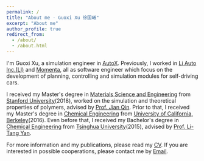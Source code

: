 ```yaml
---
permalink: /
title: "About me - Guoxi Xu 徐国曦"
excerpt: "About me"
author_profile: true
redirect_from: 
  - /about/
  - /about.html
---
```


I'm Guoxi Xu, a simulation engineer in <a href="https://www.autox.ai/" rel="nofollow">AutoX</a>.
Previously, I worked in <a href="https://www.lixiang.com/" rel="nofollow">Li Auto Inc.(LI)</a> and 
<a href="https://www.momenta.ai/" rel="nofollow">Momenta</a>, all as software engineer which focus on 
the development of planning, controlling and simulation modules for self-driving cars.

I received my Master's degree in <a href="https://mse.stanford.edu/" rel="nofollow">Materials Science and Engineering</a> 
from <a href="https://www.stanford.edu/" rel="nofollow">Stanford University</a>(2018), worked on 
the simulation and theoretical properties of polymers, advised by <a href="https://cheme.stanford.edu/people/jian-qin" rel="nofollow">Prof. Jian Qin</a>.
Prior to that, I received my Master's degree in <a href="https://chemistry.berkeley.edu/cbe/" rel="nofollow">Chemical Engineering</a> 
from <a href="https://www.berkeley.edu/" rel="nofollow">University of California, Berkeley</a>(2016).
Even before that, I received my Bachelor's degree in <a href="https://www.chemeng.tsinghua.edu.cn/" rel="nofollow">Chemical Engineering</a> from 
<a href="https://www.tsinghua.edu.cn/" rel="nofollow">Tsinghua University</a>(2015), advised by 
<a href="http://scholars.chemeng.tsinghua.edu.cn/Yan/" rel="nofollow">Prof. Li-Tang Yan</a>.

For more information and my publications, please read my <a href="http://guoxixu.space/cv/" rel="nofollow">CV</a>.
If you are interested in possible cooperations, please contact me by <a href="mailto:xuguoxi1993@gmail.com">Email</a>.
